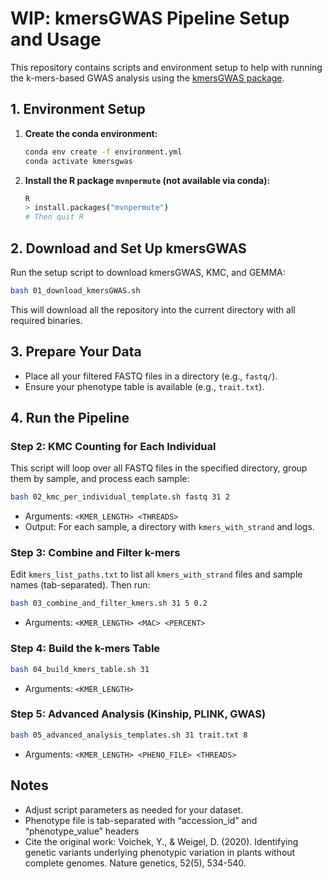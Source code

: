 # **WIP:** kmersGWAS Pipeline Setup and Usage

This repository contains scripts and environment setup to help with running the k-mers-based GWAS analysis using the [kmersGWAS package](https://github.com/voichek/kmersGWAS/tree/master/src).

## 1. Environment Setup

1. **Create the conda environment:**
   ```bash
   conda env create -f environment.yml
   conda activate kmersgwas
   ```
2. **Install the R package `mvnpermute` (not available via conda):**
   ```bash
   R
   > install.packages("mvnpermute")
   # Then quit R
   ```

## 2. Download and Set Up kmersGWAS

Run the setup script to download kmersGWAS, KMC, and GEMMA:
```bash
bash 01_download_kmersGWAS.sh
```
This will download all the repository into the current directory with all required binaries.

## 3. Prepare Your Data
- Place all your filtered FASTQ files in a directory (e.g., `fastq/`).
- Ensure your phenotype table is available (e.g., `trait.txt`).

## 4. Run the Pipeline

### Step 2: KMC Counting for Each Individual
This script will loop over all FASTQ files in the specified directory, group them by sample, and process each sample:
```bash
bash 02_kmc_per_individual_template.sh fastq 31 2
```
- Arguments: `<KMER_LENGTH> <THREADS>`
- Output: For each sample, a directory with `kmers_with_strand` and logs.

### Step 3: Combine and Filter k-mers
Edit `kmers_list_paths.txt` to list all `kmers_with_strand` files and sample names (tab-separated). Then run:
```bash
bash 03_combine_and_filter_kmers.sh 31 5 0.2
```
- Arguments: `<KMER_LENGTH> <MAC> <PERCENT>`

### Step 4: Build the k-mers Table
```bash
bash 04_build_kmers_table.sh 31
```
- Arguments: `<KMER_LENGTH>`

### Step 5: Advanced Analysis (Kinship, PLINK, GWAS)
```bash
bash 05_advanced_analysis_templates.sh 31 trait.txt 8
```
- Arguments: `<KMER_LENGTH> <PHENO_FILE> <THREADS>`

## Notes
- Adjust script parameters as needed for your dataset.
- Phenotype file is tab-separated with “accession_id” and “phenotype_value” headers
- Cite the original work: Voichek, Y., & Weigel, D. (2020). Identifying genetic variants underlying phenotypic variation in plants without complete genomes. Nature genetics, 52(5), 534-540.